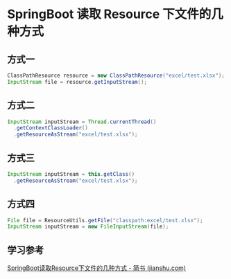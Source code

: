 # SpringBoot 读取 Resource 下文件的几种方式

## 方式一

```java
ClassPathResource resource = new ClassPathResource("excel/test.xlsx");
InputStream file = resource.getInputStream();
```



## 方式二

```java
InputStream inputStream = Thread.currentThread()
  .getContextClassLoader()
  .getResourceAsStream("excel/test.xlsx");
```



## 方式三

```java
InputStream inputStream = this.getClass()
  .getResourceAsStream("excel/test.xlsx");
```



## 方式四

```java
File file = ResourceUtils.getFile("classpath:excel/test.xlsx");
InputStream inputStream = new FileInputStream(file);
```





## 学习参考

[SpringBoot读取Resource下文件的几种方式 - 简书 (jianshu.com)](https://www.jianshu.com/p/7d7e5e4e8ae3)